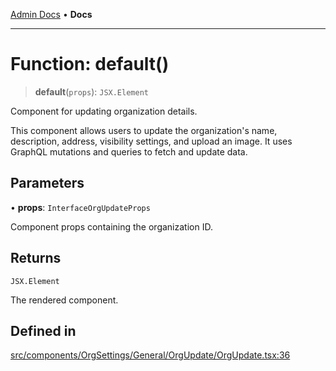 [Admin Docs](/) • **Docs**

***

# Function: default()

> **default**(`props`): `JSX.Element`

Component for updating organization details.

This component allows users to update the organization's name, description, address,
visibility settings, and upload an image. It uses GraphQL mutations and queries to
fetch and update data.

## Parameters

• **props**: `InterfaceOrgUpdateProps`

Component props containing the organization ID.

## Returns

`JSX.Element`

The rendered component.

## Defined in

[src/components/OrgSettings/General/OrgUpdate/OrgUpdate.tsx:36](https://github.com/PalisadoesFoundation/talawa-admin/blob/main/src/components/OrgSettings/General/OrgUpdate/OrgUpdate.tsx#L36)
